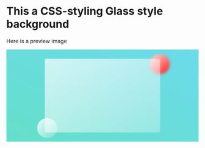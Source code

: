 # This a CSS-styling Glass style background

<div>
<p>Here is a preview image</p>
<img src="https://raw.githubusercontent.com/artizticamit/glass-website-styling/master/images/glass-style-website.png" />

</div>